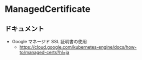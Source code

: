 # ManagedCertificate

## ドキュメント

+ Google マネージド SSL 証明書の使用
  + https://cloud.google.com/kubernetes-engine/docs/how-to/managed-certs?hl=ja
